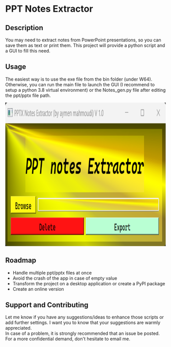 # PPT Notes Extractor


## Description
You may need to extract notes from PowerPoint presentations, so you can save them as text or print them. This project will provide a python script and a GUI to fill this need.

## Usage
The easiest way is to use the exe file from the bin folder (under W64). Otherwise, you can run the main file to launch the GUI (I recommend to setup a python 3.8 virtual environment) or the Notes_gen.py file after editing the ppt/pptx file path.

<img src="screenshot_app.png"
     alt="gui" width="600" height="450"
      style="float: center"/>

## Roadmap
 <ul>
  <li>Handle multiple ppt/pptx files at once</li>
  <li>Avoid the crash of the app in case of empty value</li>
  <li>Transform the project on a desktop application or create a PyPI package</li>
  <li>Create an online version</li>
</ul> 

## Support and Contributing
Let me know if you have any suggestions/ideas to enhance those scripts or add further settings. I want you to know that your suggestions are warmly appreciated.
<br>
In case of a problem, it is strongly recommended that an issue be posted. For a more confidential demand, don't hesitate to email me.




